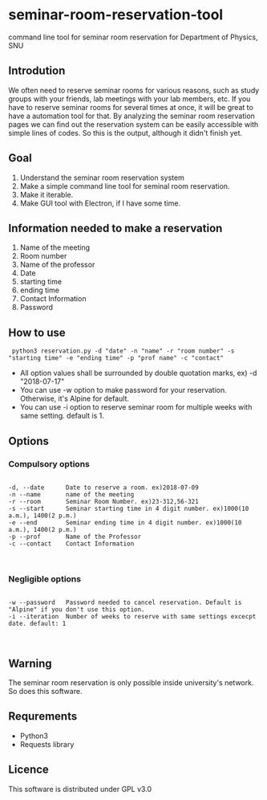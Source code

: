 # seminar-room-reservation-tool
command line tool for seminar room reservation for Department of Physics, SNU

Introdution
------------
We often need to reserve seminar rooms for various reasons, such as study groups with your friends, lab meetings with your lab members, etc. If you have to reserve seminar rooms for several times at once, it will be great to have a automation tool for that. By analyzing the seminar room reservation pages we can find out the reservation system can be easily accessible with simple lines of codes. So this is the output, although it didn't finish yet.

Goal
------------
1. Understand the seminar room reservation system
2. Make a simple command line tool for seminal room reservation.
3. Make it iterable.
4. Make GUI tool with Electron, if I have some time.

Information needed to make a reservation
------------
1. Name of the meeting
2. Room number
3. Name of the professor
4. Date
5. starting time
5. ending time
6. Contact Information
7. Password

How to use
-----------
<code> python3 reservation.py -d "date" -n "name" -r "room number" -s "starting time" -e "ending time" -p "prof name" -c "contact" </code>

* All option values shall be surrounded by double quotation marks, ex) -d "2018-07-17"
* You can use -w option to make password for your reservation. Otherwise, it's Alpine for default.
* You can use -i option to reserve seminar room for multiple weeks with same setting. default is 1.

Options
-----------
### Compulsory options
<pre>
<code>
-d, --date      Date to reserve a room. ex)2018-07-09
-n --name       name of the meeting
-r --room       Seminar Room Number. ex)23-312,56-321
-s --start      Seminar starting time in 4 digit number. ex)1000(10 a.m.), 1400(2 p.m.)
-e --end        Seminar ending time in 4 digit number. ex)1000(10 a.m.), 1400(2 p.m.)
-p --prof       Name of the Professor
-c --contact    Contact Information

</code>
</pre>
### Negligible options
<pre>
<code>
-w --password   Password needed to cancel reservation. Default is "Alpine" if you don't use this option.
-i --iteration  Number of weeks to reserve with same settings excecpt date. default: 1
 
</code>
</pre>

Warning
----------
The seminar room reservation is only possible inside university's network. So does this software.

Requrements
------------
* Python3
* Requests library

Licence
-------
This software is distributed under GPL v3.0
